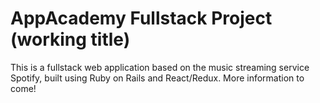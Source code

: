 # AppAcademy Fullstack Project (working title)

This is a fullstack web application based on the music streaming service Spotify, built using Ruby on Rails and React/Redux. More information to come!
